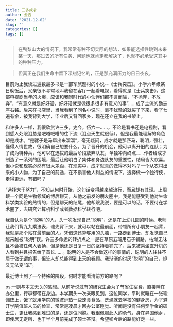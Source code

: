 ```yaml
---
title: 三多成才
author: 金吉
date: '2021-12-02'
slug: ''
categories: []
tags: []
---
```


> 在鸭梨山大的情况下，我常常有种不切实际的想法，如果能选择性跳到未来某一天，那过去的所有任务、问题也就肯定都解决了，也就不必承受这其中的种种压力。

> 但真正在我们生命中留下深刻记忆的，正是那充满压力的日日夜夜。

目前为止我读过遍数最多书是一部军旅题材的小说--《士兵突击》。小学六年级某日晚饭后，父亲很不寻常地叫我留在客厅一起看电视，看得就是《士兵突击》。这部电视剧当年的火爆，应该和我同时代的小伙伴们都不言而喻，“不抛弃，不放弃”，“有意义就是好好活，好好活就是做很多很多有意义的事”……成了主流的励志座右铭。后来在书店里，当我看到了同名小说时，毫不犹豫的就买了下来，看了七遍有余，被我背到大学，毕业后又背回家乡，现在还立在我的书架上。

和许多人一样，我很欣赏许三多，史今，伍六一……，不论是看书还是电视剧，看到感人处眼泪总是吧嗒吧嗒的往下流（泪点天生就很低），但是我最能理解的角色却是成才。“是骡子是马牵出来溜溜”，毫无疑问，成才就是那匹马，聪明，强壮，懂得人情世故，很明确自己想要什么。为了晋升的机会，他可以离开旧的连队；为了成为特种兵，他可以在选拔的最后阶段放弃队友，单独冲向终点……作者给成才制造了一系列的困境，最后让他明白了集体和身边队友的重要性，结局皆大欢喜。但小说和现实必然有很大差距，在现实中，成才就真的做得不对吗？一个从农村出来的小人物，为了自己的前途，在不损害他人利益的情况下，选择做一个独行侠，走得更远，有错吗？

“选择大于努力”，不知从何时开始，这句话变得越来越流行，而且却有其理。上周跟一个同是生物领域的博后聊天，从他之前发的朋友圈中，我是能感受到他对生命科学类实验的热情的，但是聊天的结尾，他却跟我说，要是可以的话，不要待在学术圈了，去研究计算机科学或者数据科学转行吧。

我自认为是个“聪明”的人，头一次发现自己“聪明”，还是在上幼儿园的时候。老师让我们背九九乘法表，谁先背下来，就可以站在最前面，带领所有小朋友一起背，我就是那个站在最前面的人。凭借这还算够用的头脑，一路走到博士，却发觉自己越来越被“聪明”误。许三多命运的转折点之一是在草原五班用石子铺路，枯燥无味且不会被任何人表扬，但是他还是日复一日的坚持着铺完了，后来被乘坐直升机的人看到并且报告给了首长……。聪明的人是不会做这样的事情的，聪明的人往往不屑于做无谓的事，但笨人却总能得到上天的眷顾。我渐渐的讨厌“聪明”的自己，却又无法变“笨”。

最近博士到了一个特殊的阶段，何时才能看清前方的路呢？


ps:一则与本文无关的感想。从前听说过有的研究生会为了节省住宿费，直接睡在办公里，行李都带在身边。本学期头一次亲眼见到，这位同学，平时就睡在一张瑜伽垫上，饿了就用学院的微波炉热一些速食食品，洗澡就去学校的健身房，为了避开学院值班人员的检查，常常是凌晨才回办公室睡觉。听闻是没有任何奖学金的硕士生，更让我感到难过的是，还是位同胞。我很佩服此人的勇气，身在异国他乡，即使居无定所，也于半个月前完成了硕士答辩。希望卿今后的路能好走一些。










